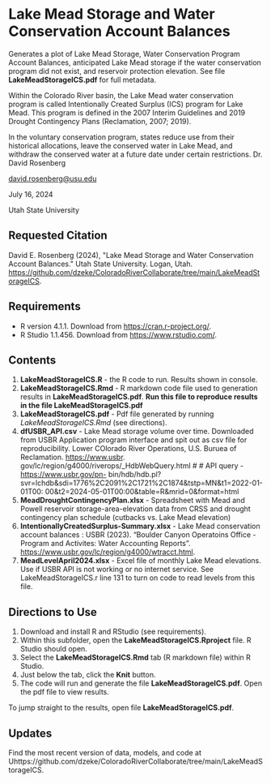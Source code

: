 # Lake Mead Storage and Water Conservation Account Balances

Generates a plot of Lake Mead Storage, Water Conservation Program Account Balances, anticipated Lake Mead storage if the water conservation program did not exist, and reservoir protection elevation. See file **LakeMeadStorageICS.pdf** for full metadata.

Within the Colorado River basin, the Lake Mead water conservation program is called Intentionally Created Surplus (ICS) program for Lake Mead. This program is defined in the 2007 Interim Guidelines and 2019 Drought Contingency Plans (Reclamation, 2007; 2019). 

In the voluntary conservation program, states reduce use from their historical allocations, leave the conserved water in Lake Mead, and withdraw the conserved water at a future date under certain restrictions.
Dr. David Rosenberg

david.rosenberg@usu.edu

July 16, 2024

Utah State University

## Requested Citation
David E. Rosenberg (2024), "Lake Mead Storage and Water Conservation Account Balances." Utah State University. Logan, Utah. https://github.com/dzeke/ColoradoRiverCollaborate/tree/main/LakeMeadStorageICS.

## Requirements
* R version 4.1.1. Download from https://cran.r-project.org/.
* R Studio 1.1.456. Download from https://www.rstudio.com/.

## Contents
1. **LakeMeadStorageICS.R** - the R code to run. Results shown in console.
1. **LakeMeadStorageICS.Rmd** - R markdown code file used to generation results in **LakeMeadStorageICS.pdf**. **Run this file to reproduce results in the file LakeMeadStorageICS.pdf**
1. **LakeMeadStorageICS.pdf** - Pdf file generated by running *LakeMeadStorageICS.Rmd* (see directions).
1. **dfUSBR_API.csv** -  Lake Mead storage volume over time. Downloaded from USBR Application program interface and spit out as csv file for reproducibility. Lower COlorado River Operations, U.S. Buruea of Reclamation. https://www.usbr.
gov/lc/region/g4000/riverops/_HdbWebQuery.html # # API query - https://www.usbr.gov/pn-
bin/hdb/hdb.pl?svr=lchdb&sdi=1776%2C2091%2C1721%2C1874&tstp=MN&t1=2022-01-01T00:
00&t2=2024-05-01T00:00&table=R&mrid=0&format=html
1. **MeadDroughtContingencyPlan.xlsx** - Spreadsheet with Mead and Powell reservoir storage-area-elevation data from CRSS and drought contingency plan schedule (cutbacks vs. Lake Mead elevation)
1. **IntentionallyCreatedSurplus-Summary.xlsx** - Lake Mead conservation account balances : USBR (2023). “Boulder Canyon Operatoins Office - Program and Activites: Water Accounting Reports”. https://www.usbr.gov/lc/region/g4000/wtracct.html.
1. **MeadLevelApril2024.xlsx** - Excel file of monthly Lake Mead elevations. Use if USBR API is not working or no internet service. See LakeMeadStorageICS.r line 131 to turn on code to read levels from this file.

## Directions to Use
1. Download and install R and RStudio (see requirements). 
1. Within this subfolder, open the **LakeMeadStorageICS.Rproject** file. R Studio should open.
1. Select the **LakeMeadStorageICS.Rmd** tab (R markdown file) within R Studio.
1. Just below the tab, click the **Knit** button.
1. The code will run and generate the file **LakeMeadStorageICS.pdf**. Open the pdf file to view results.

To jump straight to the results, open file **LakeMeadStorageICS.pdf**.

## Updates
Find the most recent version of data, models, and code at Uhttps://github.com/dzeke/ColoradoRiverCollaborate/tree/main/LakeMeadStorageICS.

